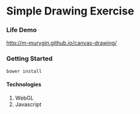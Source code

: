 # Simple Drawing Exercise

### Life Demo
http://m-murygin.github.io/canvas-drawing/

### Getting Started
```
bower install
```

#### Technologies
1. WebGL
2. Javascript
